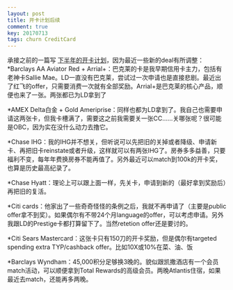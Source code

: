 ```yaml
---
layout: post
title: 开卡计划后续
comment: true
key: 20170713
tags: churn CreditCard
---
```


承接之前的一篇写
[下半年的开卡计划](https://willguxy.wordpress.com/2017/05/22/%E4%B8%8B%E5%8D%8A%E5%B9%B4%E7%94%B3%E5%8D%A1%E8%AE%A1%E5%88%92/)，因为最近一些新的deal有所调整：*Barclays AA Aviator Red + Arrial+：巴克莱的卡是我早期信用卡主力，包括有老神卡Sallie Mae。LD一直没有巴克莱，尝试过一次申请也是直接悲剧。最近出了红飞的offer，只需要消费一次就有全部奖励。Arrial+是巴克莱的核心产品，顺便也来了一张。两张都已为LD拿到了

	
*AMEX Delta白金 + Gold Ameriprise：同样也都为LD拿到了。我自己也需要申请这两张卡，但我卡槽满了，需要这之前我需要关一张CC……关哪张呢？很可能是OBC，因为实在没什么动力去撸它。

	
*Chase IHG：我的IHG并不想关，但听说可以先把旧的关掉或者降级、申请新卡、再把旧卡reinstate或者升级，这样就可以有两张IHG了。房券多多益善，只要福利不变，每年年费换房券不能再值了。另外最近可以match到100k的开卡奖，也算是历史最高纪录了。

	
*Chase Hyatt：理论上可以跟上面一样，先关卡，申请到新的（最好拿到奖励后）再把旧的复活。

	
*Citi cards：他家出了一些奇奇怪怪的条例之后，我就不再申请了（主要是public offer拿不到奖）。如果偶尔有不带24个月language的offer，可以考虑申请。另外我跟LD的Prestige卡都打算留下了。当然retetion offer还是要讨的。

	
*Citi Sears Mastercard：这张卡只有150刀的开卡奖励，但是偶尔有targeted spending extra TYP/cashback offer。比如10X或10%在菜、油、饭

	
*Barclays Wyndham：45,000积分足够换3晚的。貌似跟凯撒酒店有一个会员match活动，可以顺便拿到Total Rewards的高级会员。两晚Atlantis住宿，如果最近去match，还能再多两晚。
